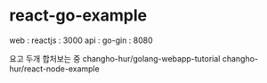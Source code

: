 # react-go-example

web : reactjs : 3000
api : go-gin : 8080

요고 두개 합처보는 중
changho-hur/golang-webapp-tutorial
changho-hur/react-node-example
